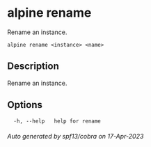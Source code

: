 # alpine rename

Rename an instance.

```
alpine rename <instance> <name>
```

## Description

Rename an instance.

## Options

```
  -h, --help   help for rename
```

###### Auto generated by spf13/cobra on 17-Apr-2023
